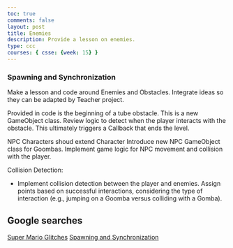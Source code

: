```yaml
---
toc: true
comments: false
layout: post
title: Enemies
description: Provide a lesson on enemies.
type: ccc
courses: { csse: {week: 15} }
---
```


### Spawning and Synchronization
Make a lesson and code around Enemies and Obstacles.  Integrate ideas so they can be adapted by Teacher project. 

Provided in code is the beginning of a tube obstacle.   This is a new GameObject class.  Review logic to detect when the player interacts with the obstacle.  This ultimately triggers a Callback that ends the level.

NPC Characters shoud extend Character
Introduce new NPC GameObject class for Goombas.  Implement game logic for NPC movement and collision with the player.

Collision Detection:
- Implement collision detection between the player and enemies.
Assign points based on successful interactions, considering the type of interaction (e.g., jumping on a Goomba versus colliding with a Gomba).

## Google searches

[Super Mario Glitches](https://www.mariowiki.com/List_of_Super_Mario_Bros._glitches
)
[Spawning and Synchronization](https://www.reddit.com/r/MarioMaker/comments/3lcrqb/super_mario_maker_science_spawning_despawning_and/?rdt=43064)
